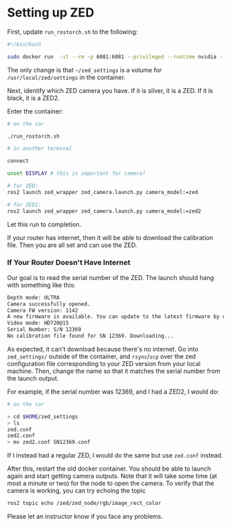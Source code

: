 # Setting up ZED

First, update `run_rostorch.sh` to the following:

```bash
#!/bin/bash

sudo docker run  -it --rm -p 6081:6081 --privileged --runtime nvidia --device=/dev/ttyACM0 --group-add dialout --group-add input -v ~/entrypoint.sh:/root/entrypoint.sh -v /dev:/dev -v /tmp/.X11-unix:/tmp/.X11-unix -v ~/racecar_ws:/root/racecar_ws -v ~/zed_settings:/usr/local/zed/settings --entrypoint /root/entrypoint.sh --name racecar_hw -e DISPLAY=$DISPLAY sebagarc/hardwareros2-production
```

The only change is that `~/zed_settings` is a volume for `/usr/local/zed/settings` in the container.

Next, identify which ZED camera you have. If it is silver, it is a ZED. If it is black, it is a ZED2.

Enter the container:

```bash
# on the car

./run_rostorch.sh

# in another terminal

connect

unset DISPLAY # this is important for camera!

# for ZED:
ros2 launch zed_wrapper zed_camera.launch.py camera_model:=zed

# for ZED2:
ros2 launch zed_wrapper zed_camera.launch.py camera_model:=zed2

```

Let this run to completion.

If your router has internet, then it will be able to download the calibration file. Then you are all set and can use the
ZED.

### If Your Router Doesn't Have Internet

Our goal is to read the serial number of the ZED. The launch should hang with something like this:

```bash
Depth mode: ULTRA
Camera successfully opened.
Camera FW version: 1142
A new firmware is available. You can update to the latest firmware by using ZED Explorer
Video mode: HD720@15
Serial Number: S/N 12369
No calibration file found for SN 12369. Downloading...
```

As expected, it can't download because there's no internet. Go into `zed_settings/` outside of the container,
and `rsync`/`scp` over the zed configuration file corresponding to your ZED version from your local machine. Then,
change the name so that it matches the
serial number from the launch output.

For example, if the serial number was 12369, and I had a ZED2, I would do:

```bash
# on the car

> cd $HOME/zed_settings
> ls
zed.conf
zed2.conf
> mv zed2.conf SN12369.conf
```

If I instead had a regular ZED, I would do the same but use `zed.conf` instead.

After this, restart the old docker container. You should be able to launch again and start getting camera outputs. Note
that it will take some time (at most a minute or two) for the node to open the camera. To
verify that the camera is working, you can try echoing the topic

```bash
ros2 topic echo /zed/zed_node/rgb/image_rect_color
```

Please let an instructor know if you face any problems.



